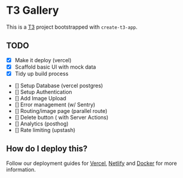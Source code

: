 # T3 Gallery

This is a [T3](https://create.t3.gg/) project bootstrapped with `create-t3-app`.

## TODO

- [x] Make it deploy (vercel)
- [x] Scaffold basic UI with mock data
- [x] Tidy up build process
- [] Setup Database (vercel postgres)
- [] Setup Authentication
- [] Add Image Upload
- [] Error management (w/ Sentry)
- [] Routing/image page (parallel route)
- [] Delete button ( with Server Actions)
- [] Analytics (posthog)
- [] Rate limiting (upstash)

## How do I deploy this?

Follow our deployment guides for [Vercel](https://create.t3.gg/en/deployment/vercel), [Netlify](https://create.t3.gg/en/deployment/netlify) and [Docker](https://create.t3.gg/en/deployment/docker) for more information.
